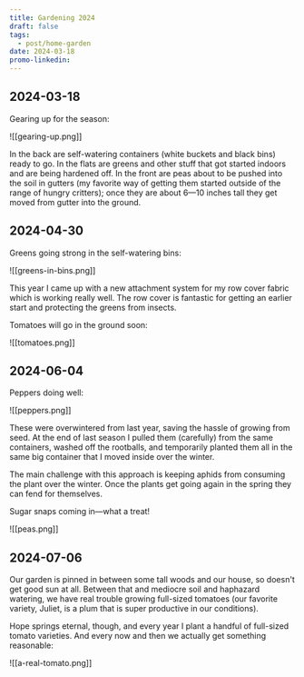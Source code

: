```yaml
---
title: Gardening 2024
draft: false
tags:
  - post/home-garden
date: 2024-03-18
promo-linkedin:
---
```

## 2024-03-18

Gearing up for the season:

![[gearing-up.png]]

In the back are self-watering containers (white buckets and black bins) ready to go. In the flats are greens and other stuff that got started indoors and are being hardened off. In the front are peas about to be pushed into the soil in gutters (my favorite way of getting them started outside of the range of hungry critters); once they are about 6—10 inches tall they get moved from gutter into the ground.

## 2024-04-30

Greens going strong in the self-watering bins:

![[greens-in-bins.png]]

This year I came up with a new attachment system for my row cover fabric which is working really well. The row cover is fantastic for getting an earlier start and protecting the greens from insects.

Tomatoes will go in the ground soon:

![[tomatoes.png]]

## 2024-06-04

Peppers doing well:

![[peppers.png]]

These were overwintered from last year, saving the hassle of growing from seed. At the end of last season I pulled them (carefully) from the same containers, washed off the rootballs, and temporarily planted them all in the same big container that I moved inside over the winter.

The main challenge with this approach is keeping aphids from consuming the plant over the winter. Once the plants get going again in the spring they can fend for themselves.

Sugar snaps coming in—what a treat!

![[peas.png]]

## 2024-07-06

Our garden is pinned in between some tall woods and our house, so doesn't get good sun at all. Between that and mediocre soil and haphazard watering, we have real trouble growing full-sized tomatoes (our favorite variety, Juliet, is a plum that is super productive in our conditions).

Hope springs eternal, though, and every year I plant a handful of full-sized tomato varieties. And every now and then we actually get something reasonable:

![[a-real-tomato.png]]

